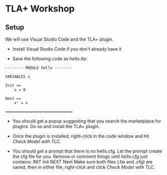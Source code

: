 # TLA+ Workshop

## Setup

We will use Visual Studio Code and the TLA+ plugin.

* Install Visual Studio Code if you don't already have it

* Save the following code as _hello.tla_:

```tla
-------- MODULE hello --------

VARIABLES x

Init ==
    x = 0

Next ==
    x' = x

==============================
```

* You should get a popup suggesting that you search the marketplace for plugins.  Do so and install the TLA+ plugin.

* Once the plugin is installed, right-click in the code window and hit _Check Model with TLC_.

* You should get a prompt that there is no hello.cfg.  Let the prompt create the cfg file for you.  Remove or comment things until _hello.cfg_ just contains:
INIT Init
NEXT Next
Make sure both files (.tla and .cfg) are saved, then in either file, right-click and click _Check Model with TLC_.
